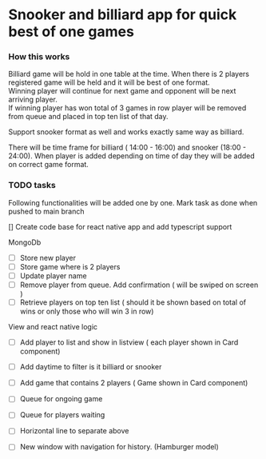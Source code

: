 # Snooker and billiard app for quick best of one games

### How this works
Billiard game will be hold in one table at the time. When there is 2 players registered game will be held and it will be best of one format.<br>
Winning player will continue for next game and opponent will be next arriving player.<br>
If winning player has won total of 3 games in row player will be removed from queue and placed in top ten list of that day.<br>

Support snooker format as well and works exactly same way as billiard.<br>

There will be time frame for billiard ( 14:00 - 16:00) and snooker (18:00 - 24:00). When player is added depending on time of day they will be added on correct game format.

### TODO tasks

Following functionalities will be added one by one. Mark task as done when pushed to main branch

[] Create code base for react native app and add typescript support

MongoDb
  * [ ] Store new player
  * [ ] Store game where is 2 players
  * [ ] Update player name
  * [ ] Remove player from queue. Add confirmation ( will be swiped on screen )
  * [ ] Retrieve players on top ten list ( should it be shown based on total of wins or only those who will win 3 in row)

View and react native logic
  * [ ] Add player to list and show in listview ( each player shown in Card component)
  * [ ] Add daytime to filter is it billiard or snooker
  * [ ] Add game that contains 2 players ( Game shown in Card component)
  * [ ] Queue for ongoing game
  * [ ] Queue for players waiting
  * [ ] Horizontal line to separate above 
  * [ ] New window with navigation for history. (Hamburger model)


